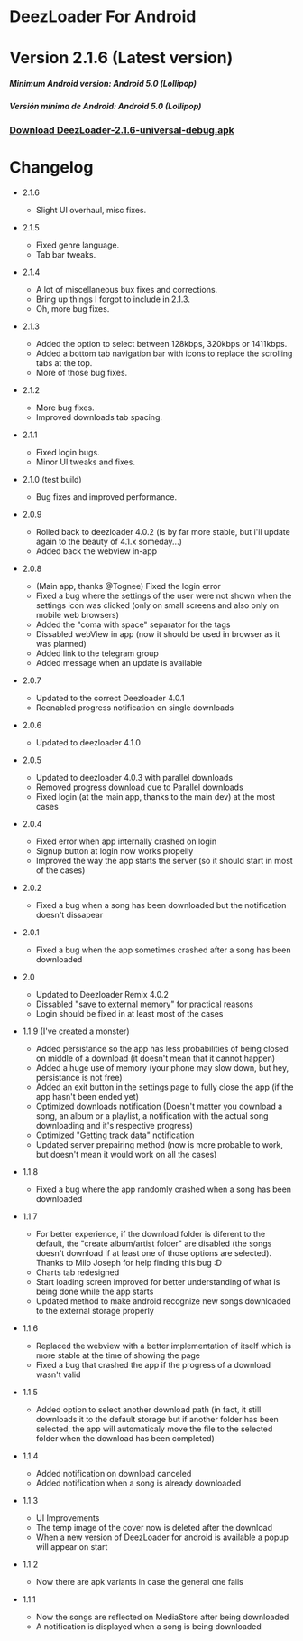 # DeezLoader For Android 

# Version 2.1.6 (Latest version)
##### Minimum Android version: Android 5.0 (Lollipop)
##### Versión mínima de Android: Android 5.0 (Lollipop)

### [Download DeezLoader-2.1.6-universal-debug.apk](https://gitlab.com/Nick80835/DeezLoader-Android/raw/master/Release/DeezLoader-2.1.6-universal-debug.apk)

# Changelog
- 2.1.6
    - Slight UI overhaul, misc fixes.

- 2.1.5
    - Fixed genre language.
    - Tab bar tweaks.

- 2.1.4
    - A lot of miscellaneous bux fixes and corrections.
    - Bring up things I forgot to include in 2.1.3.
    - Oh, more bug fixes.

- 2.1.3
    - Added the option to select between 128kbps, 320kbps or 1411kbps.
    - Added a bottom tab navigation bar with icons to replace the scrolling tabs at the top.
    - More of those bug fixes.

- 2.1.2
    - More bug fixes.
    - Improved downloads tab spacing.

- 2.1.1
    - Fixed login bugs.
    - Minor UI tweaks and fixes.

- 2.1.0 (test build)
    - Bug fixes and improved performance.

- 2.0.9
    - Rolled back to deezloader 4.0.2 (is by far more stable, but i'll update again to the beauty of 4.1.x someday...)
    - Added back the webview in-app

- 2.0.8
    - (Main app, thanks @Tognee) Fixed the login error
    - Fixed a bug where the settings of the user were not shown when the settings icon was clicked (only on small screens and also only on mobile web browsers)
    - Added the "coma with space" separator for the tags
    - Dissabled webView in app (now it should be used in browser as it was planned)
    - Added link to the telegram group
    - Added message when an update is available

- 2.0.7
    - Updated to the correct Deezloader 4.0.1
    - Reenabled progress notification on single downloads

- 2.0.6
    - Updated to deezloader 4.1.0

- 2.0.5
    - Updated to deezloader 4.0.3 with parallel downloads
    - Removed progress download due to Parallel downloads
    - Fixed login (at the main app, thanks to the main dev) at the most cases 

- 2.0.4
    - Fixed error when app internally crashed on login
    - Signup button at login now works propelly
    - Improved the way the app starts the server (so it should start in most of the cases)

- 2.0.2
    - Fixed a bug when a song has been downloaded but the notification doesn't  dissapear

- 2.0.1
    - Fixed a bug when the app sometimes crashed after a song has been downloaded

- 2.0
    - Updated to Deezloader Remix 4.0.2
    - Dissabled "save to external memory" for practical reasons
    - Login should be fixed in at least most of the cases

- 1.1.9 (I've created a monster)
    - Added persistance so the app has less probabilities of being closed on middle of a download (it doesn't mean that it cannot happen)
    - Added a huge use of memory (your phone may slow down, but hey, persistance is not free)
    - Added an exit button in the settings page to fully close the app (if the app hasn't been ended yet)
    - Optimized downloads notification (Doesn't matter you download a song, an album or a playlist, a notification with the actual song downloading and it's respective progress)
    - Optimized "Getting track data" notification
    - Updated server prepairing method (now is more probable to work, but doesn't mean it would work on all the cases)
    
- 1.1.8
    - Fixed a bug where the app randomly crashed when a song has been downloaded

- 1.1.7
    - For better experience, if the download folder is diferent to the default, the "create album/artist folder" are disabled (the songs doesn't download if at least one of those options are selected). Thanks to Milo Joseph for help finding this bug :D
    - Charts tab redesigned
    - Start loading screen improved for better understanding of what is being done while the app starts
    - Updated method to make android recognize new songs downloaded to the external storage properly

- 1.1.6
    - Replaced the webview with a better implementation of itself which is more stable at the time of showing the page
    - Fixed a bug that crashed the app if the progress of a download wasn't valid

- 1.1.5
    - Added option to select another download path (in fact, it still downloads it to the default storage but if another folder has been selected, the app will automaticaly move the file to the selected folder when the download has been completed)

- 1.1.4
    - Added notification on download canceled
    - Added notification when a song is already downloaded

- 1.1.3
    - UI Improvements
    - The temp image of the cover now is deleted after the download
    - When a new version of DeezLoader for android is available a popup will appear on start

- 1.1.2
    - Now there are apk variants in case the general one fails

- 1.1.1
    -  Now the songs are reflected on MediaStore after being downloaded
    -  A notification is displayed when a song is being downloaded